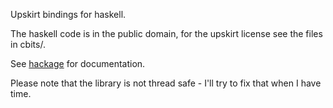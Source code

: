 Upskirt bindings for haskell.

The haskell code is in the public domain, for the upskirt license see
the files in cbits/.

See [hackage](http://hackage.haskell.org/package/upskirt) for
documentation.

Please note that the library is not thread safe - I'll try to fix that
when I have time.
